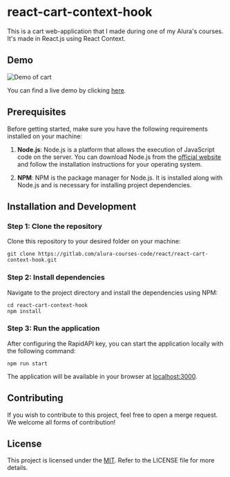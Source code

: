 # react-cart-context-hook

This is a cart web-application that I made during one of my Alura's courses. It's made in React.js using React Context.

## Demo

![Demo of cart](https://gitlab.com/alura-courses-code/react/react-cart-context-hook/-/raw/main/img/demo.png)

You can find a live demo by clicking [here](https://react-cart-context-hook.netlify.app).

## Prerequisites

Before getting started, make sure you have the following requirements installed on your machine:

1. **Node.js**: Node.js is a platform that allows the execution of JavaScript code on the server. You can download Node.js from the [official website](https://nodejs.org/) and follow the installation instructions for your operating system.

2. **NPM**: NPM is the package manager for Node.js. It is installed along with Node.js and is necessary for installing project dependencies.

## Installation and Development

### Step 1: Clone the repository

Clone this repository to your desired folder on your machine:

```
git clone https://gitlab.com/alura-courses-code/react/react-cart-context-hook.git
```

### Step 2: Install dependencies

Navigate to the project directory and install the dependencies using NPM:

```
cd react-cart-context-hook
npm install
```

### Step 3: Run the application

After configuring the RapidAPI key, you can start the application locally with the following command:

```
npm run start
```

The application will be available in your browser at [localhost:3000](http://localhost:3000).

## Contributing

If you wish to contribute to this project, feel free to open a merge request. We welcome all forms of contribution!

## License

This project is licensed under the [MIT](https://gitlab.com/alura-courses-code/react/react-cart-context-hook/-/blob/main/LICENSE). Refer to the LICENSE file for more details.
